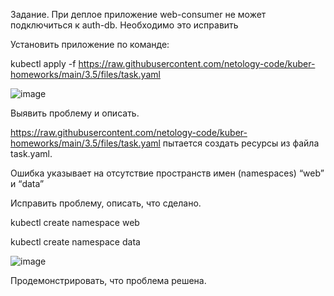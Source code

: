Задание. При деплое приложение web-consumer не может подключиться к auth-db. Необходимо это исправить

Установить приложение по команде:

kubectl apply -f https://raw.githubusercontent.com/netology-code/kuber-homeworks/main/3.5/files/task.yaml

![image](https://github.com/AlexanderSchelokov/devops-netology/assets/121572590/4cf40084-d738-478c-8041-9ed35905e062)


Выявить проблему и описать.

https://raw.githubusercontent.com/netology-code/kuber-homeworks/main/3.5/files/task.yaml пытается создать ресурсы из файла task.yaml. 

Ошибка указывает на отсутствие пространств имен (namespaces) “web” и “data”

Исправить проблему, описать, что сделано.

kubectl create namespace web

kubectl create namespace data

![image](https://github.com/AlexanderSchelokov/devops-netology/assets/121572590/d7829119-8785-4202-9adf-e84abdde0c5b)



Продемонстрировать, что проблема решена.

